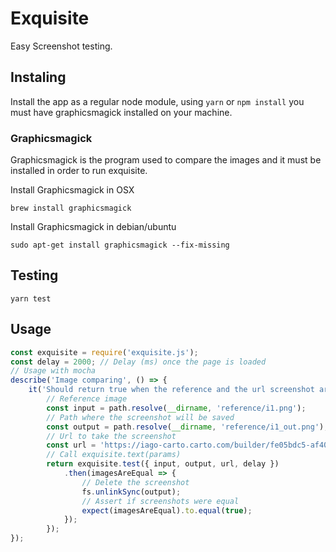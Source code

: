 # Exquisite

Easy Screenshot testing.

## Instaling
Install the app as a regular node module, using `yarn` or `npm install` you must have graphicsmagick installed on your machine.

### Graphicsmagick
Graphicsmagick is the program used to compare the images and it must be installed in order to run exquisite.

Install Graphicsmagick in OSX

    brew install graphicsmagick

Install Graphicsmagick in debian/ubuntu

    sudo apt-get install graphicsmagick --fix-missing
    
## Testing

    yarn test
    
## Usage

```javascript
const exquisite = require('exquisite.js');
const delay = 2000; // Delay (ms) once the page is loaded
// Usage with mocha
describe('Image comparing', () => {
    it('Should return true when the reference and the url screenshot are equal', () => {
        // Reference image
        const input = path.resolve(__dirname, 'reference/i1.png');
        // Path where the screenshot will be saved
        const output = path.resolve(__dirname, 'reference/i1_out.png');
        // Url to take the screenshot
        const url = 'https://iago-carto.carto.com/builder/fe05bdc5-af40-4227-9944-ba31e3493728/embed';
        // Call exquisite.text(params)
        return exquisite.test({ input, output, url, delay })
            .then(imagesAreEqual => {
                // Delete the screenshot
                fs.unlinkSync(output);
                // Assert if screenshots were equal
                expect(imagesAreEqual).to.equal(true);
            });
        });
});
```